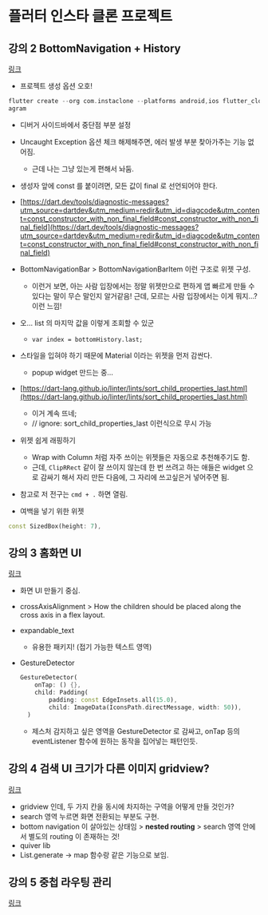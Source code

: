 # 플러터 인스타 클론 프로젝트

## 강의 2 BottomNavigation + History
[링크](https://www.youtube.com/watch?v=CoKWB5gYosI&list=PLgRxBCVPaZ_1iBe1v3-ZSSzHGdQo7AZPq&index=2)

- 프로젝트 생성 옵션 오호!

```dart
flutter create --org com.instaclone --platforms android,ios flutter_clone_inst
agram
```

- 디버거 사이드바에서 중단점 부분 설정
- Uncaught Exception 옵션 체크 해제해주면, 에러 발생 부분 찾아가주는 기능 없어짐.
    - 근데 나는 그냥 있는게 편해서 놔둠.
- 생성자 앞에 const 를 붙이려면, 모든 값이 final 로 선언되어야 한다.
- [https://dart.dev/tools/diagnostic-messages?utm_source=dartdev&utm_medium=redir&utm_id=diagcode&utm_content=const_constructor_with_non_final_field#const_constructor_with_non_final_field](https://dart.dev/tools/diagnostic-messages?utm_source=dartdev&utm_medium=redir&utm_id=diagcode&utm_content=const_constructor_with_non_final_field#const_constructor_with_non_final_field)
- BottomNavigationBar > BottomNavigationBarItem 이런 구조로 위젯 구성.
    - 이런거 보면, 아는 사람 입장에서는 정말 위젯만으로 편하게 앱 빠르게 만들 수 있다는 말이 무슨 말인지 알거같음! 근데, 모르는 사람 입장에서는 이게 뭐지…? 이런 느낌!

- 오... list 의 마지막 값을 이렇게 조회할 수 있군
    - `var index = bottomHistory.last;`
- 스타일을 입혀야 하기 때문에 Material 이라는 위젯을 먼저 감싼다.
    - popup widget 만드는 중…
- [https://dart-lang.github.io/linter/lints/sort_child_properties_last.html](https://dart-lang.github.io/linter/lints/sort_child_properties_last.html)
    - 이거 계속 뜨네;
    - // ignore: sort_child_properties_last 이런식으로 무시 가능
- 위젯 쉽게 래핑하기
    - Wrap with Column 처럼 자주 쓰이는 위젯들은 자동으로 추천해주기도 함.
    - 근데, `ClipRRect` 같이 잘 쓰이지 않는데 한 번 쓰려고 하는 애들은 widget 으로 감싸기 해서 자리 만든 다음에, 그 자리에 쓰고싶은거 넣어주면 됨.
    
- 참고로 저 전구는 `cmd + .` 하면 열림.
- 여백을 넣기 위한 위젯
```dart
const SizedBox(height: 7),
```

## 강의 3 홈화면 UI
[링크](https://www.youtube.com/watch?v=IWdHaU2NMu0&list=PLgRxBCVPaZ_1iBe1v3-ZSSzHGdQo7AZPq&index=3)

- 화면 UI 만들기 중심.
- crossAxisAlignment > How the children should be placed along the cross axis in a flex layout.
- expandable_text
    - 유용한 패키지! (접기 가능한 텍스트 영역)
- GestureDetector
    
    ```dart
    GestureDetector(
        onTap: () {},
        child: Padding(
            padding: const EdgeInsets.all(15.0),
            child: ImageData(IconsPath.directMessage, width: 50)),
      )
    ```
    
    - 제스처 감지하고 싶은 영역을 GestureDetector 로 감싸고, onTap 등의 eventListener 함수에 원하는 동작을 집어넣는 패턴인듯.

## 강의 4 검색 UI 크기가 다른 이미지 gridview?
[링크](https://youtu.be/s5CblO_hsf8)

- gridview 인데, 두 가지 칸을 동시에 차지하는 구역을 어떻게 만들 것인가?
- search 영역 누르면 화면 전환되는 부분도 구현.
- bottom navigation 이 살아있는 상태임 > **nested routing** > search 영역 안에서 별도의 routing 이 존재하는 것!
- quiver lib
- List.generate -> map 함수랑 같은 기능으로 보임.

## 강의 5 중첩 라우팅 관리
[링크](https://www.youtube.com/watch?v=zJBWAGnUgK4&list=PLgRxBCVPaZ_1iBe1v3-ZSSzHGdQo7AZPq&index=5)

